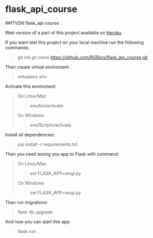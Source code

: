 # flask_api_course
##ITVDN flask_api course

Web version of a part of this project available on [Heroku](http://flask-api-course.herokuapp.com/swagger/)
 
If you want test this project on your local machine run the following commands:

> git init
> git clone https://github.com/RGBsrs/flask_api_course.git
> 
Then create virtual enviroment:

> virtualenv env

Activate this enviroment:

>On Linux/Mac
>> env/bin/activate
>>
>On Windows
>> env/Scripts/activate

Install all dependencies:
> pip install -r requirements.txt

Than you need assing you app to Flask with command:

>On Linux/Mac
>> set FLASK_APP=wsgi.py
>>
>On Windows
>> set FLASK_APP=wsgi.py

Than run migrations:

> flask db upgrade

And now you can start this app:

> flask run
